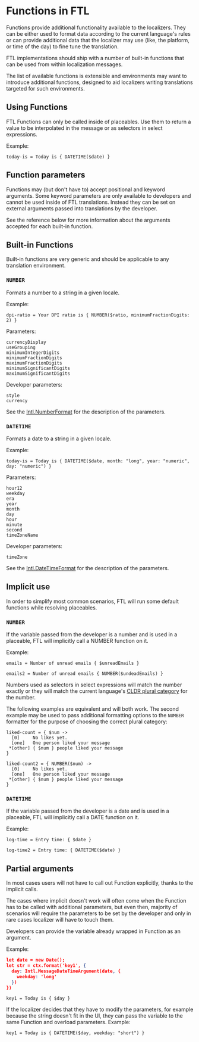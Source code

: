 # Functions in FTL

Functions provide additional functionality available to the localizers. They
can be either used to format data according to the current language's rules or
can provide additional data that the localizer may use (like, the platform, or
time of the day) to fine tune the translation.

FTL implementations should ship with a number of built-in functions that can be
used from within localization messages.

The list of available functions is extensible and environments may want to
introduce additional functions, designed to aid localizers writing translations
targeted for such environments.

## Using Functions

FTL Functions can only be called inside of placeables. Use them to return
a value to be interpolated in the message or as selectors in select
expressions.

Example:
```
today-is = Today is { DATETIME($date) }
```

## Function parameters

Functions may (but don't have to) accept positional and keyword arguments. Some
keyword parameters are only available to developers and cannot be used inside
of FTL translations. Instead they can be set on external arguments passed into
translations by the developer.

See the reference below for more information about the arguments accepted for
each built-in function.

## Built-in Functions

Built-in functions are very generic and should be applicable to any translation
environment.

### `NUMBER`

Formats a number to a string in a given locale.

Example:
```
dpi-ratio = Your DPI ratio is { NUMBER($ratio, minimumFractionDigits: 2) }
```

Parameters:
```
currencyDisplay
useGrouping
minimumIntegerDigits
minimumFractionDigits
maximumFractionDigits
minimumSignificantDigits
maximumSignificantDigits
```

Developer parameters:
```
style
currency
```

See the
[Intl.NumberFormat](https://developer.mozilla.org/en-US/docs/Web/JavaScript/Reference/Global_Objects/NumberFormat)
for the description of the parameters.

### `DATETIME`

Formats a date to a string in a given locale.

Example:
```
today-is = Today is { DATETIME($date, month: "long", year: "numeric", day: "numeric") }
```

Parameters:
```
hour12
weekday
era
year
month
day
hour
minute
second
timeZoneName
```

Developer parameters:
```
timeZone
```

See the [Intl.DateTimeFormat](https://developer.mozilla.org/en-US/docs/Web/JavaScript/Reference/Global_Objects/DateTimeFormat) for the description of the parameters.

## Implicit use

In order to simplify most common scenarios, FTL will run some default functions
while resolving placeables.

### `NUMBER`

If the variable passed from the developer is a number and is used in
a placeable, FTL will implicitly call a NUMBER function on it.

Example:
```
emails = Number of unread emails { $unreadEmails }

emails2 = Number of unread emails { NUMBER($undeadEmails) }
```

Numbers used as selectors in select expressions will match the number exactly
or they will match the current language's [CLDR plural
category](http://www.unicode.org/cldr/charts/30/supplemental/language_plural_rules.html)
for the number.

The following examples are equivalent and will both work. The second example
may be used to pass additional formatting options to the `NUMBER` formatter for
the purpose of choosing the correct plural category:

```
liked-count = { $num ->
  [0]     No likes yet.
  [one]   One person liked your message
 *[other] { $num } people liked your message
}

liked-count2 = { NUMBER($num) ->
  [0]     No likes yet.
  [one]   One person liked your message
 *[other] { $num } people liked your message
}
```

### `DATETIME`  

If the variable passed from the developer is a date and is used in a placeable,
FTL will implicitly call a DATE function on it.

Example:
```
log-time = Entry time: { $date }

log-time2 = Entry time: { DATETIME($date) }
```

## Partial arguments

In most cases users will not have to call out Function explicitly, thanks to
the implicit calls.

The cases where implicit doesn't work will often come when the Function has to
be called with additional parameters, but even then, majority of scenarios will
require the parameters to be set by the developer and only in rare cases
localizer will have to touch them.

Developers can provide the variable already wrapped in Function as an argument.

Example:

```json
let date = new Date();
let str = ctx.format('key1', {
  day: Intl.MessageDateTimeArgument(date, {
    weekday: 'long'
  })
})
```
```
key1 = Today is { $day }
```

If the localizer decides that they have to modify the parameters, for example
because the string doesn't fit in the UI, they can pass the variable to the
same Function and overload parameters. Example:
```
key1 = Today is { DATETIME($day, weekday: "short") }
```
